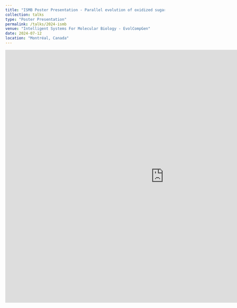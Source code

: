 ```yaml
---
title: "ISMB Poster Presentation - Parallel evolution of oxidized sugar metabolism in commensal and pathogenic microbes exemplifies bacterial adaptation to the inflamed gut"
collection: talks
type: "Poster Presentation"
permalink: /talks/2024-ismb
venue: "Intelligent Systems For Molecular Biology - EvolCompGen"
date: 2024-07-12
location: "Montréal, Canada"
---
```


<embed src="https://frikinzi.github.io/files/ISMB2024_1460_Jiang_poster.pdf" width="1000px" height="800px" />